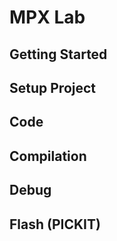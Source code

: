# MPX Lab

## Getting Started

## Setup Project

## Code

## Compilation

## Debug

## Flash (PICKIT)